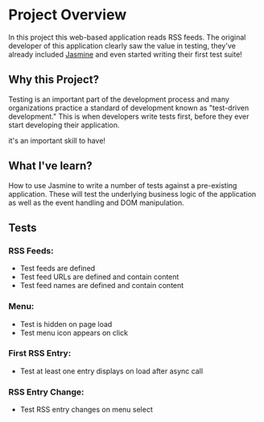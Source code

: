# Project Overview

In this project this web-based application reads RSS feeds. The original developer of this application clearly saw the value in testing, they've already included [Jasmine](http://jasmine.github.io/) and even started writing their first test suite! 


## Why this Project?

Testing is an important part of the development process and many organizations practice a standard of development known as "test-driven development." This is when developers write tests first, before they ever start developing their application. 

it's an important skill to have!


## What  I've learn?

How to use Jasmine to write a number of tests against a pre-existing application. These will test the underlying business logic of the application as well as the event handling and DOM manipulation.

## Tests
### RSS Feeds:

- Test feeds are defined
- Test feed URLs are defined and contain content
- Test feed names are defined and contain content

### Menu:

- Test is hidden on page load
- Test menu icon appears on click

### First RSS Entry:

- Test at least one entry displays on load after async call

### RSS Entry Change:

- Test RSS entry changes on menu select

